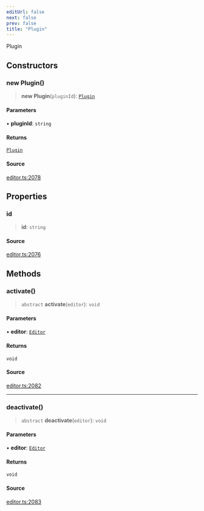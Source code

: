 ```yaml
---
editUrl: false
next: false
prev: false
title: "Plugin"
---
```


Plugin

## Constructors

### new Plugin()

> **new Plugin**(`pluginId`): [`Plugin`](/api-core/classes/plugin/)

#### Parameters

• **pluginId**: `string`

#### Returns

[`Plugin`](/api-core/classes/plugin/)

#### Source

[editor.ts:2078](https://github.com/dgmjs/dgmjs/blob/main/packages/core/src/editor.ts#L2078)

## Properties

### id

> **id**: `string`

#### Source

[editor.ts:2076](https://github.com/dgmjs/dgmjs/blob/main/packages/core/src/editor.ts#L2076)

## Methods

### activate()

> `abstract` **activate**(`editor`): `void`

#### Parameters

• **editor**: [`Editor`](/api-core/classes/editor/)

#### Returns

`void`

#### Source

[editor.ts:2082](https://github.com/dgmjs/dgmjs/blob/main/packages/core/src/editor.ts#L2082)

***

### deactivate()

> `abstract` **deactivate**(`editor`): `void`

#### Parameters

• **editor**: [`Editor`](/api-core/classes/editor/)

#### Returns

`void`

#### Source

[editor.ts:2083](https://github.com/dgmjs/dgmjs/blob/main/packages/core/src/editor.ts#L2083)
